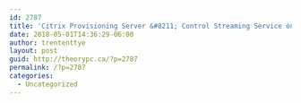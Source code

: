 ```yaml
---
id: 2787
title: 'Citrix Provisioning Server &#8211; Control Streaming Service on another PVS server without a service account'
date: 2018-05-01T14:36:29-06:00
author: trententtye
layout: post
guid: http://theorypc.ca/?p=2787
permalink: /?p=2787
categories:
  - Uncategorized
---
```

<!-- AddThis Advanced Settings generic via filter on the_content -->

<!-- AddThis Share Buttons generic via filter on the_content -->